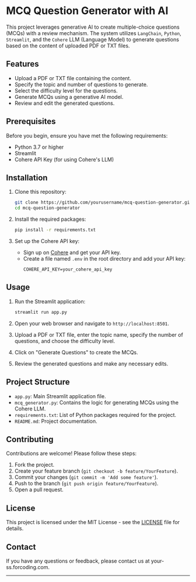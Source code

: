 # MCQ Question Generator with AI

This project leverages generative AI to create multiple-choice questions (MCQs) with a review mechanism. The system utilizes `LangChain`, `Python`, `Streamlit`, and the `Cohere` LLM (Language Model) to generate questions based on the content of uploaded PDF or TXT files.

## Features

- Upload a PDF or TXT file containing the content.
- Specify the topic and number of questions to generate.
- Select the difficulty level for the questions.
- Generate MCQs using a generative AI model.
- Review and edit the generated questions.

## Prerequisites

Before you begin, ensure you have met the following requirements:

- Python 3.7 or higher
- Streamlit
- Cohere API Key (for using Cohere's LLM)

## Installation

1. Clone this repository:
    ```bash
    git clone https://github.com/yourusername/mcq-question-generator.git
    cd mcq-question-generator
    ```

2. Install the required packages:
    ```bash
    pip install -r requirements.txt
    ```

3. Set up the Cohere API key:
    - Sign up on [Cohere](https://cohere.ai) and get your API key.
    - Create a file named `.env` in the root directory and add your API key:
        ```env
        COHERE_API_KEY=your_cohere_api_key
        ```

## Usage

1. Run the Streamlit application:
    ```bash
    streamlit run app.py
    ```

2. Open your web browser and navigate to `http://localhost:8501`.

3. Upload a PDF or TXT file, enter the topic name, specify the number of questions, and choose the difficulty level.

4. Click on "Generate Questions" to create the MCQs.

5. Review the generated questions and make any necessary edits.

## Project Structure

- `app.py`: Main Streamlit application file.
- `mcq_generator.py`: Contains the logic for generating MCQs using the Cohere LLM.
- `requirements.txt`: List of Python packages required for the project.
- `README.md`: Project documentation.

## Contributing

Contributions are welcome! Please follow these steps:

1. Fork the project.
2. Create your feature branch (`git checkout -b feature/YourFeature`).
3. Commit your changes (`git commit -m 'Add some feature'`).
4. Push to the branch (`git push origin feature/YourFeature`).
5. Open a pull request.

## License

This project is licensed under the MIT License - see the [LICENSE](LICENSE) file for details.

## Contact

If you have any questions or feedback, please contact us at your-ss.forcoding.com.

---
